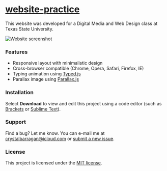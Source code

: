 # [website-practice](https://crystalbarragan.github.io/website-practice)

This website was developed for a Digital Media and Web Design class at Texas State University.

![Website screenshot](https://raw.githubusercontent.com/crystalbarragan/ENG5313-final/master/assets/userdocsreadme.gif)

### Features

- Responsive layout with minimalistic design
- Cross-browser compatible (Chrome, Opera, Safari, Firefox, IE)
- Typing animation using [Typed.js](https://github.com/mattboldt/typed.js/)
- Parallax image using [Parallax.js](https://github.com/pixelcog/parallax.js/)

### Installation
Select **Download** to view and edit this project using a code editor (such as [Brackets](http://brackets.io) or [Sublime Text](http://www.sublimetext.com)).

### Support
Find a bug? Let me know. You can e-mail me at [crystalbarragan@icloud.com](mailto:crystalbarragan@icloud.com) or [submit a new issue](https://github.com/crystalbarragan/crystalbarragan.github.io/issues).

### License
This project is licensed under the [MIT license](https://opensource.org/licenses/MIT).
